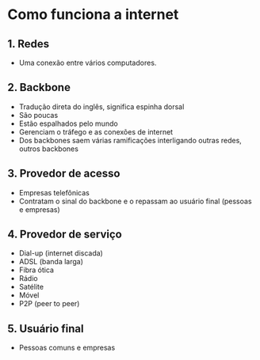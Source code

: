 # Como funciona a internet

## 1. Redes

- Uma conexão entre vários computadores.

## 2. Backbone

- Tradução direta do inglês, significa espinha dorsal
- São poucas
- Estão espalhados pelo mundo
- Gerenciam o tráfego e as conexões de internet
- Dos backbones saem várias ramificações interligando outras redes, outros backbones

## 3. Provedor de acesso

- Empresas telefônicas
- Contratam o sinal do backbone e o repassam ao usuário final (pessoas e empresas)

## 4. Provedor de serviço

- Dial-up (internet discada)
- ADSL (banda larga)
- Fibra ótica
- Rádio
- Satélite
- Móvel
- P2P (peer to peer)

## 5. Usuário final
- Pessoas comuns e empresas